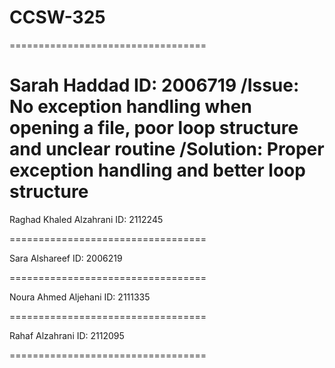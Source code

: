 # CCSW-325

==================================

Sarah Haddad 
ID: 2006719
/Issue: No exception handling when opening a file, poor loop structure and unclear routine
/Solution: Proper exception handling and better loop structure
==================================

Raghad Khaled Alzahrani
ID: 2112245

==================================

Sara Alshareef
ID: 2006219

==================================

Noura Ahmed Aljehani
ID: 2111335

==================================

Rahaf Alzahrani 
ID: 2112095

==================================
